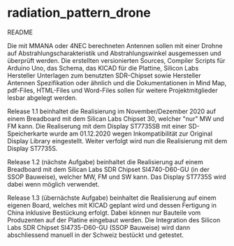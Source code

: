 # radiation_pattern_drone 
README

Die mit MMANA oder 4NEC berechneten Antennen sollen mit einer Drohne auf Abstrahlungscharakteristik und Abstrahlungswinkel ausgemessen und überprüft werden. Die erstellten versionierten Sources, Compiler Scripts für Arduino Uno, das Schema, das KICAD für die Plattine, Silicon Labs Hersteller Unterlagen zum benutzten SDR-Chipset sowie Hersteller Antennen Spezifikation oder ähnlich und die Dokumentationen in Mind Map, pdf-Files, HTML-Files und Word-Files sollen für weitere Projektmitglieder lesbar abgelegt werden.

Release 1.1 
beinhaltet die Realisierung im November/Dezember 2020 auf einem Breadboard mit dem Silican Labs Chipset 30, welcher "nur" MW und FM kann. Die Realiserung mit dem Display ST7735SB mit einer SD-Speicherkarte wurde am 01.12.2020 wegen Inkompatibilität zur Original Display Library eingestellt. Weiter verfolgt wird nun die Realisierung mit dem Display ST7735S.

Release 1.2 (nächste Aufgabe)
beinhaltet die Realisierung auf einem Breadboard mit dem Silican Labs SDR Chipset SI4740-D60-GU (in der SSOP Bauweise), welcher MW, FM und SW kann. Das Display ST7735S wird dabei wenn möglich verwendet.

Release 1.3 (übernächste Aufgabe)
beinhaltet die Realisierung auf einem eigenen Board, welches mit KICAD geplant wird und dessen Fertigung in China inklusive Bestückung erfolgt. Dabei können nur Bauteile vom Produzenten auf der Platine eingebaut werden. Die Integration des Silicon Labs SDR Chipset SI4735-D60-GU (SSOP Bauweise) wird dann abschliessend manuell in der Schweiz bestückt
 und getestet.
